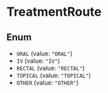 # TreatmentRoute

## Enum

* `ORAL` (value: `"ORAL"`)
* `IV` (value: `"IV"`)
* `RECTAL` (value: `"RECTAL"`)
* `TOPICAL` (value: `"TOPICAL"`)
* `OTHER` (value: `"OTHER"`)
